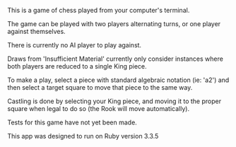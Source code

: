 This is a game of chess played from your computer's terminal.

The game can be played with two players alternating turns, or one player against themselves.

There is currently no AI player to play against.

Draws from 'Insufficient Material' currently only consider instances where both players are reduced to a single King piece.

To make a play, select a piece with standard algebraic notation (ie: 'a2') and then select a target square to move that piece to the same way.

Castling is done by selecting your King piece, and moving it to the proper square when legal to do so (the Rook will move automatically).

Tests for this game have not yet been made.

This app was designed to run on Ruby version 3.3.5